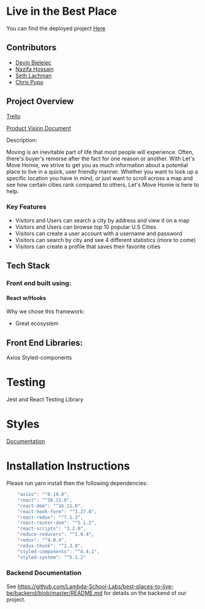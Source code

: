 # Live in the Best Place

You can find the deployed project [Here](https://www.liveinthebestplace.com)

## Contributors

- [Devin Bielejec](https://github.com/Devin-Bielejec)
- [Nazifa Hossain](https://github.com/ampers-and)
- [Seth Lachman](https://github.com/stlachman)
- [Chris Pupo](https://github.com/ChrisPupo22)

## Project Overview

[Trello](https://trello.com/b/Ff6i9yiF/best-places-to-live)

[Product Vision Document](https://www.notion.so/Best-Places-to-Live-57d6b61b6248443484edaf4d8e0e9092)

Description:

Moving is an inevitable part of life that most people will experience. Often, there's buyer's remorse after the fact for one reason or another. With Let's Move Homie, we strive to get you as much information about a potential place to live in a quick, user friendly manner. Whether you want to look up a specific location you have in mind, or just want to scroll across a map and see how certain cities rank compared to others, Let's Move Homie is here to help.

### Key Features

- Visitors and Users can search a city by address and view it on a map
- Visitors and Users can browse top 10 popular U.S Cities
- Visitors can create a user account with a username and password
- Visitors can search by city and see 4 different statistics (more to come)
- Visitors can create a profile that saves their favorite cities

## Tech Stack

### Front end built using:

#### React w/Hooks

Why we chose this framework:

- Great ecosystem

## Front End Libraries:

Axios
Styled-components

# Testing

Jest and React Testing Library

# Styles

[Documentation]("src\styles\README.md")

# Installation Instructions

Please run yarn install then the following dependencies:

```js
    "axios": "^0.19.0",
    "react": "^16.11.0",
    "react-dom": "^16.11.0",
    "react-hook-form": "^3.27.0",
    "react-redux": "^7.1.3",
    "react-router-dom": "^5.1.2",
    "react-scripts": "3.2.0",
    "reduce-reducers": "^1.0.4",
    "redux": "^4.0.4",
    "redux-thunk": "^2.3.0",
    "styled-components": "^4.4.1",
    "styled-system": "^5.1.2"
```

### Backend Documentation

See https://github.com/Lambda-School-Labs/best-places-to-live-be/backend/blob/master/README.md for details on the backend of our project.
